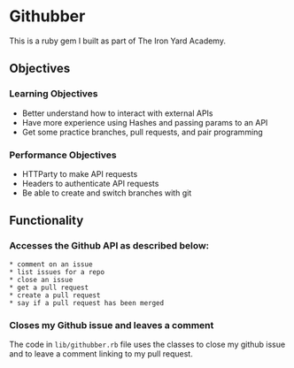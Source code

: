 # Githubber

This is a ruby gem I built as part of The Iron Yard Academy.

## Objectives

### Learning Objectives

* Better understand how to interact with external APIs
* Have more experience using Hashes and passing params to an API
* Get some practice branches, pull requests, and pair programming

### Performance Objectives

* HTTParty to make API requests
* Headers to authenticate API requests
* Be able to create and switch branches with git

## Functionality

### Accesses the Github API as described below:

```
* comment on an issue
* list issues for a repo
* close an issue
* get a pull request
* create a pull request
* say if a pull request has been merged
```

### Closes my Github issue and leaves a comment

The code in `lib/githubber.rb` file uses the classes to close my github issue and to leave a comment linking to my pull request.

